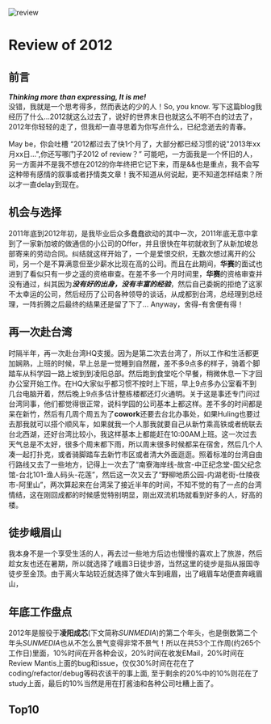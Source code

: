 ![review][img1]
# Review of 2012

## 前言

***Thinking more than expressing, It is me!***  
没错，我就是一个思考得多，然而表达的少的人！So, you know. 写下这篇blog我经历了什么…2012就这么过去了，说好的世界末日也就这么不明不白的过去了，2012年你轻轻的走了，但我却一直寻思着为你写点什么，已纪念逝去的青春。

May be，你会吐槽 “2012都过去了快1个月了，大部分都已经习惯的说"2013年xx月xx日…",你还写哪门子2012 of review？” 可能吧，一方面我是一个怀旧的人，另一方面并不是我不想在2012的你年终把它记下来，而是&&也是重点，我不会写这种带有感情的叙事或者抒情类文章！我不知道从何说起，更不知道怎样结束？所以才一直delay到现在。

## 机会与选择

2011年底到2012年初，是我毕业后众多蠢蠢欲动的其中一次，2011年底无意中拿到了一家新加坡的做通信的小公司的Offer，并且很快在年初就收到了从新加坡总部寄来的劳动合同。纠结就这样开始了，一个是爱恨交织，无数次想过离开的公司，另一个是不算满意但至少薪水比现在高的公司。而且在此期间，**华赛**的面试也进到了看似只有一步之遥的资格审查。在差不多一个月时间里，**华赛**的资格审查并没有通过，纠其因为***没有好的出身，没有丰富的经验***，然后自己委婉的拒绝了这家不太幸运的公司，然后经历了公司各种领导的谈话，从成都到台湾，总经理到总经理，一阵折腾之后最终的结果还是留了下了… Anyway，舍得-有舍便有得！

## 再一次赴台湾

时隔半年，再一次赴台湾HQ支援。因为是第二次去台湾了，所以工作和生活都更加娴熟，上班的时候，早上总是一觉睡到自然醒，差不多9点多的样子，骑着个脚踏车从科学园一路上坡到到凌阳总部。然后跑到食堂吃个早餐，稍微休息一下才回办公室开始工作。在HQ大家似乎都习惯不按时上下班，早上9点多办公室看不到几台电脑开着，然后晚上9点多估计整栋楼都还灯火通明。关于这是事还专门问过台湾同事，他们都觉得很正常，说科学园的公司基本上都这样。差不多的时间都是呆在新竹，然后有几周个周五为了**cowork**还要去台北办事处，如果Huling也要过去那我就可以搭个顺风车，如果就我一个人那我就要自己从新竹乘高铁或者统联去台北西湖，还好台湾比较小，我这样基本上都能赶在10:00AM上班。这一次过去天气总是不太好，很多个周末都下雨，所以周末很多时候都呆在宿舍，然后几个人凑一起打扑克，或者骑脚踏车去新竹市区或者清大外面逛逛。照着标准的台湾自由行路线又去了一些地方，记得上一次去了“南寮海岸线-故宫-中正纪念堂-国父纪念馆-台北101-渔人码头-花莲”，然后这一次又去了“野柳地质公园-内湖老街-仕陵夜市-阿里山”，两次算起来在台湾呆了接近半年的时间，不知不觉的有了一点的台湾情结，这在刚回成都的时候感觉特别明显，刚出双流机场就看到好多的人，好高的楼。

## 徒步峨眉山

我本身不是一个享受生活的人，再去过一些地方后边也慢慢的喜欢上了旅游，然后趁女友也还在暑期，所以就选择了峨眉3日徒步游，当然这里的徒步是指从报国寺徒步至金顶。由于离火车站较近就选择了做火车到峨眉，出了峨眉车站便直奔峨眉山，

## 年底工作盘点

2012年是服役于**凌阳成芯**(下文简称*SUNMEDIA*)的第二个年头，也是倒数第二个年头*SUNMEDIA*也从不怎么景气变得非常不景气！所以在共53个工作周(约265个工作日)里面，10%时间在开各种会议，20%时间在收发EMail，20%时间在Review Mantis上面的bug和issue，仅仅30%时间在花在了coding/refactor/debug等码农该干的事上面, 至于剩余的20%中的10%则花在了study上面，最后的10%当然是用在打酱油和各种公司吐糟上面了。

## Top10


    
[img1]: http://under30ceo.com/wp-content/uploads/2011/04/review-cover-e1302094432409.jpg "review of 2012"
